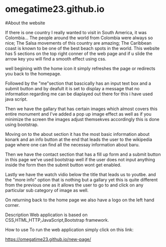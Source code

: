 # omegatime23.github.io
#About the website

If there is one country I really wanted to visit in South America, it was Colombia… The people around the world from Colombia were always so nice; The Salsa movements of this country are amazing; The Caribbean coast is known to be one of the best beach spots in the world.
This website has 5 sections on the top right conner of the web page
and if u slide the arrow key you will find a smooth effect  using css.

well begining with the home icon it simply refreshes the page or redirects you back to the homepage.

Followed by the "me"section that bascically has an input text box and a submit button and by deafult it is 
set to display a message that no information regarding 
me can be diaplayed out there for this i have used java script.

Then we have the gallary that has certain images which almost covers this entire monument and I've added a pop up image effect as well as
if you minimize the screen the images adjust themsekves accordingly this is done using bootstrap.

Moving on to the about section it has the most basic information about konark and an info button at the end that leads the user to 
the wikipedia page where one can find all the necessay information about baru.

Then we have the contact section that has a fill up form and a submit button in this page we've used bootstrap
well if the user does not input anything inside the form then the submit button wont get enabled.

Lastly we have the watch vidio below the title that leads us to youtbe.
and the "more info" option that is nothing but a gallary yet this is quite  different from the previous one as it allows the user to go to and click on 
any particular sub category of image as well.

On returning back to the home page we also have a logo on the left hand corner.

Description
Web application is based on CSS,HTML,HTTP,JavaScript,Bootstrap framework. 

How to use
To run the web application simply click on this link:

https://omegatime23.github.io/new-page/




